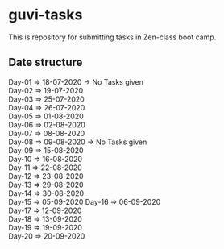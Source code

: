 # guvi-tasks
This is repository for submitting tasks in Zen-class boot camp.

Date structure
--------------

Day-01 => 18-07-2020 -> No Tasks given  
Day-02 => 19-07-2020  
Day-03 => 25-07-2020  
Day-04 => 26-07-2020  
Day-05 => 01-08-2020  
Day-06 => 02-08-2020  
Day-07 => 08-08-2020  
Day-08 => 09-08-2020 -> No Tasks given  
Day-09 => 15-08-2020  
Day-10 => 16-08-2020  
Day-11 => 22-08-2020  
Day-12 => 23-08-2020  
Day-13 => 29-08-2020  
Day-14 => 30-08-2020  
Day-15 => 05-09-2020
Day-16 => 06-09-2020  
Day-17 => 12-09-2020  
Day-18 => 13-09-2020  
Day-19 => 19-09-2020  
Day-20 => 20-09-2020  